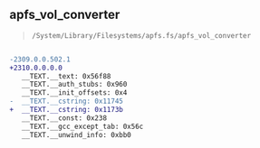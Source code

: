## apfs_vol_converter

> `/System/Library/Filesystems/apfs.fs/apfs_vol_converter`

```diff

-2309.0.0.502.1
+2310.0.0.0.0
   __TEXT.__text: 0x56f88
   __TEXT.__auth_stubs: 0x960
   __TEXT.__init_offsets: 0x4
-  __TEXT.__cstring: 0x11745
+  __TEXT.__cstring: 0x1173b
   __TEXT.__const: 0x238
   __TEXT.__gcc_except_tab: 0x56c
   __TEXT.__unwind_info: 0xbb0

```
